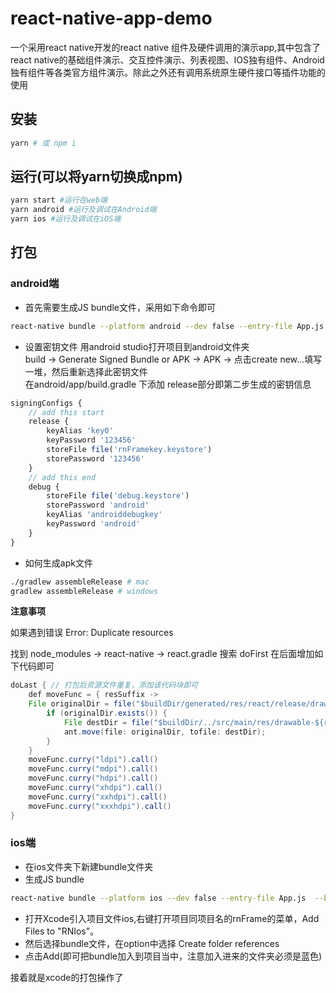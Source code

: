 # react-native-app-demo

一个采用react native开发的react native 组件及硬件调用的演示app,其中包含了react native的基础组件演示、交互控件演示、列表视图、IOS独有组件、Android独有组件等各类官方组件演示。除此之外还有调用系统原生硬件接口等插件功能的使用

## 安装

```bash
yarn # 或 npm i
```

## 运行(可以将yarn切换成npm)

```bash
yarn start #运行在web端
yarn android #运行及调试在Android端
yarn ios #运行及调试在iOS端
```

## 打包

### android端

- 首先需要生成JS bundle文件，采用如下命令即可

```bash
react-native bundle --platform android --dev false --entry-file App.js  --bundle-output android/app/src/main/assets/index.android.bundle  --assets-dest android/app/src/main/res/
```

- 设置密钥文件
用android studio打开项目到android文件夹  
build -> Generate Signed Bundle or APK -> APK -> 点击create new...填写一堆，然后重新选择此密钥文件  
在android/app/build.gradle 下添加 release部分即第二步生成的密钥信息

```js
signingConfigs {
    // add this start
    release {
        keyAlias 'key0'
        keyPassword '123456'
        storeFile file('rnFramekey.keystore')
        storePassword '123456'
    }
    // add this end
    debug {
        storeFile file('debug.keystore')
        storePassword 'android'
        keyAlias 'androiddebugkey'
        keyPassword 'android'
    }
}
```

- 如何生成apk文件

```bash
./gradlew assembleRelease # mac
gradlew assembleRelease # windows 
```

**注意事项**

如果遇到错误 Error: Duplicate resources  

找到 node_modules -> react-native -> react.gradle 搜索 doFirst 在后面增加如下代码即可

```java
doLast { // 打包后资源文件重复，添加该代码块即可
    def moveFunc = { resSuffix ->
    File originalDir = file("$buildDir/generated/res/react/release/drawable-${resSuffix}");
        if (originalDir.exists()) {
            File destDir = file("$buildDir/../src/main/res/drawable-${resSuffix}");
            ant.move(file: originalDir, tofile: destDir);
        }
    }
    moveFunc.curry("ldpi").call()
    moveFunc.curry("mdpi").call()
    moveFunc.curry("hdpi").call()
    moveFunc.curry("xhdpi").call()
    moveFunc.curry("xxhdpi").call()
    moveFunc.curry("xxxhdpi").call()
}
```

### ios端

- 在ios文件夹下新建bundle文件夹
- 生成JS bundle

```bash
react-native bundle --platform ios --dev false --entry-file App.js  --bundle-output  ios/bundle/index.ios.bundle  --assets-dest ios/bundle
```

- 打开Xcode引入项目文件ios,右键打开项目同项目名的rnFrame的菜单，Add Files to "RNIos"。
- 然后选择bundle文件，在option中选择 Create folder references
- 点击Add(即可把bundle加入到项目当中，注意加入进来的文件夹必须是蓝色)

接着就是xcode的打包操作了
